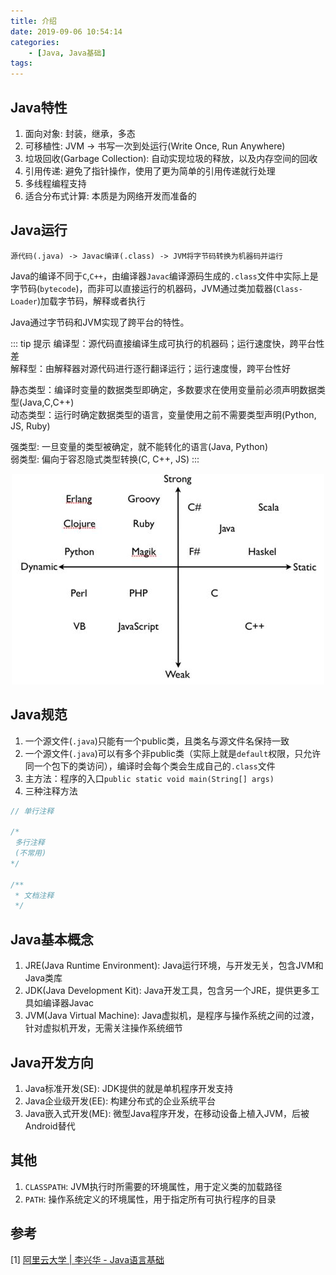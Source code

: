 ```yaml
---
title: 介绍
date: 2019-09-06 10:54:14
categories: 
    - [Java, Java基础]
tags:
---
```

## Java特性
1. 面向对象: 封装，继承，多态
2. 可移植性: JVM -> 书写一次到处运行(Write Once, Run Anywhere) 
3. 垃圾回收(Garbage Collection): 自动实现垃圾的释放，以及内存空间的回收
4. 引用传递: 避免了指针操作，使用了更为简单的引用传递就行处理
5. 多线程编程支持
6. 适合分布式计算: 本质是为网络开发而准备的

## Java运行
    源代码(.java) -> Javac编译(.class) -> JVM将字节码转换为机器码并运行

Java的编译不同于`C`,`C++`，由编译器`Javac`编译源码生成的`.class`文件中实际上是字节码(`bytecode`)，而非可以直接运行的机器码，JVM通过类加载器(`Class-Loader`)加载字节码，解释或者执行

Java通过字节码和JVM实现了跨平台的特性。

::: tip 提示
编译型：源代码直接编译生成可执行的机器码；运行速度快，跨平台性差  
解释型：由解释器对源代码进行逐行翻译运行；运行速度慢，跨平台性好

静态类型：编译时变量的数据类型即确定，多数要求在使用变量前必须声明数据类型(Java,C,C++)  
动态类型：运行时确定数据类型的语言，变量使用之前不需要类型声明(Python, JS, Ruby)

强类型: 一旦变量的类型被确定，就不能转化的语言(Java, Python)  
弱类型: 偏向于容忍隐式类型转换(C, C++, JS)
:::

<div align=center>

![不同类型语言](/img/Java/language.jpg)

</div>

## Java规范
1. 一个源文件(`.java`)只能有一个public类，且类名与源文件名保持一致
2. 一个源文件(`.java`)可以有多个非public类（实际上就是`default`权限，只允许同一个包下的类访问），编译时会每个类会生成自己的`.class`文件
3. 主方法：程序的入口`public static void main(String[] args)`
4. 三种注释方法

```java
// 单行注释

/* 
 多行注释
 (不常用)
*/

/**
 * 文档注释
 */
```

## Java基本概念
1. JRE(Java Runtime Environment): Java运行环境，与开发无关，包含JVM和Java类库  
2. JDK(Java Development Kit): Java开发工具，包含另一个JRE，提供更多工具如编译器Javac  
3. JVM(Java Virtual Machine): Java虚拟机，是程序与操作系统之间的过渡，针对虚拟机开发，无需关注操作系统细节  

## Java开发方向
1. Java标准开发(SE): JDK提供的就是单机程序开发支持
2. Java企业级开发(EE): 构建分布式的企业系统平台
3. Java嵌入式开发(ME): 微型Java程序开发，在移动设备上植入JVM，后被Android替代


## 其他
1. `CLASSPATH`: JVM执行时所需要的环境属性，用于定义类的加载路径
2. `PATH`: 操作系统定义的环境属性，用于指定所有可执行程序的目录

## 参考
[1] [阿里云大学 | 李兴华 - Java语言基础](https://edu.aliyun.com/roadmap/java?spm=5176.13345299.1392477.3.63ddf153q7QkVf)